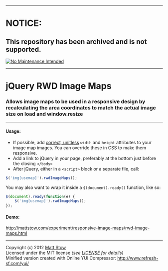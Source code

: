 ***
# NOTICE:

## This repository has been archived and is not supported.

[![No Maintenance Intended](http://unmaintained.tech/badge.svg)](http://unmaintained.tech/)
***

# jQuery RWD Image Maps

### Allows image maps to be used in a responsive design by recalculating the area coordinates to match the actual image size on load and window.resize

---

#### Usage:

* If possible, add [correct, unitless](http://dev.w3.org/html5/markup/img.html) `width` and `height` attributes to your image map images. You can override these in CSS to make them responsive.
* Add a link to jQuery in your page, preferably at the bottom just before the closing `</body>`
* After jQuery, either in a `<script>` block or a separate file, call:

```js
$('img[usemap]').rwdImageMaps();
```

You may also want to wrap it inside a `$(document).ready()` function, like so:

```js
$(document).ready(function(e) {
    $('img[usemap]').rwdImageMaps();
});
```

#### Demo:

http://mattstow.com/experiment/responsive-image-maps/rwd-image-maps.html

---

Copyright (c) 2012 [Matt Stow](http://mattstow.com)  
Licensed under the MIT license *(see [LICENSE](https://github.com/stowball/jQuery-rwdImageMaps/blob/master/LICENSE) for details)*  
Minified version created with Online YUI Compressor: http://www.refresh-sf.com/yui/
